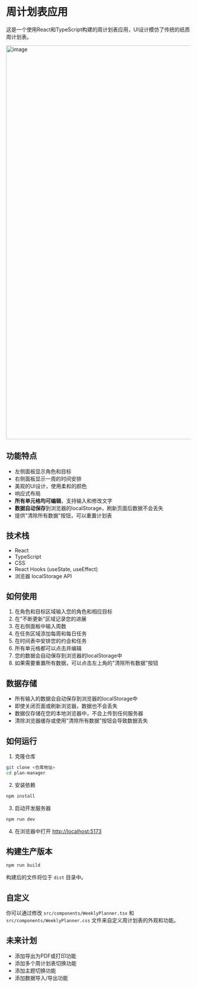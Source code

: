# 周计划表应用

这是一个使用React和TypeScript构建的周计划表应用，UI设计模仿了传统的纸质周计划表。

<img width="1071" alt="image" src="https://github.com/user-attachments/assets/167fd2ab-925d-456a-8fc0-7a930bcbf479" />


## 功能特点

- 左侧面板显示角色和目标
- 右侧面板显示一周的时间安排
- 美观的UI设计，使用柔和的颜色
- 响应式布局
- **所有单元格均可编辑**，支持输入和修改文字
- **数据自动保存**到浏览器的localStorage，刷新页面后数据不会丢失
- 提供"清除所有数据"按钮，可以重置计划表

## 技术栈

- React
- TypeScript
- CSS
- React Hooks (useState, useEffect)
- 浏览器 localStorage API

## 如何使用

1. 在角色和目标区域输入您的角色和相应目标
2. 在"不断更新"区域记录您的进展
3. 在右侧面板中输入周数
4. 在任务区域添加每周和每日任务
5. 在时间表中安排您的约会和任务
6. 所有单元格都可以点击并编辑
7. 您的数据会自动保存到浏览器的localStorage中
8. 如果需要重置所有数据，可以点击左上角的"清除所有数据"按钮

## 数据存储

- 所有输入的数据会自动保存到浏览器的localStorage中
- 即使关闭页面或刷新浏览器，数据也不会丢失
- 数据仅存储在您的本地浏览器中，不会上传到任何服务器
- 清除浏览器缓存或使用"清除所有数据"按钮会导致数据丢失

## 如何运行

1. 克隆仓库
```bash
git clone <仓库地址>
cd plan-manager
```

2. 安装依赖
```bash
npm install
```

3. 启动开发服务器
```bash
npm run dev
```

4. 在浏览器中打开 [http://localhost:5173](http://localhost:5173)

## 构建生产版本

```bash
npm run build
```

构建后的文件将位于 `dist` 目录中。

## 自定义

你可以通过修改 `src/components/WeeklyPlanner.tsx` 和 `src/components/WeeklyPlanner.css` 文件来自定义周计划表的外观和功能。

## 未来计划

- 添加导出为PDF或打印功能
- 添加多个周计划表切换功能
- 添加主题切换功能
- 添加数据导入/导出功能

